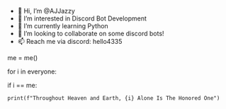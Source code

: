 - 👋 Hi, I’m @AJJazzy
- 👀 I’m interested in Discord Bot Development
- 🌱 I’m currently learning Python
- 💞️ I’m looking to collaborate on some discord bots!
- 📫 Reach me via discord: hello4335

me = me()

for i in everyone:

  if i == me:
  
    print(f"Throughout Heaven and Earth, {i} Alone Is The Honored One")
